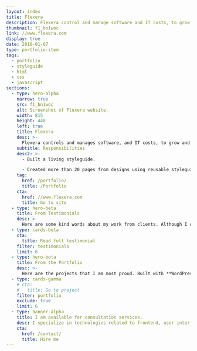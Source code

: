 ```yaml
---
layout: index
title: Flexera
description: Flexera control and manage software and IT costs, to grow and protect your business.
thumbnail: f1_bn1woc
link: //www.flexera.com
display: true
date: 2010-01-07
type: portfolio-item
tags:
  - portfolio
  - styleguide
  - html
  - css
  - javascript
sections:
  - type: hero-alpha
    narrow: true
    src: f1_bn1woc
    alt: Screenshot of Flexera website.
    width: 815
    height: 448
    left: true
    title: Flexera
    desc: >-
      Flexera controls and manages software, and IT costs, to grow and protect your business. The website runs on Adobe Experience Manager.
    subtitle: Responsibilities
    desc2: >-
      - Built a living styleguide.

      - Created more than 20 pages from designs using reusable styleguide components.
    tag:
      href: /portfolio/
      title: /Portfolio
    cta:
      href: //www.flexera.com
      title: Go to site
  - type: hero-beta
    title: From Testimonials
    desc: >-
      Here are some kind words about my work from clients. Although I collaborated with clients from more than 10 countries, most of them come from **The United States**.
  - type: cards-beta
    cta:
      title: Read full testimonial
    filter: testimonials
    limit: 6
  - type: hero-beta
    title: From the Portfolio
    desc: >-
      Here are the projects that I am most proud. Built with **WordPress**, **Shopify**, **Jekyll**, and **Hugo**, among others.
  - type: cards-gamma
    # cta:
    #   title: Go to project
    filter: portfolio
    exclude: true
    limit: 6
  - type: banner-alpha
    title: I am available for consultation services.
    desc: I specialize in technologies related to frontend, user interface, and web development.
    cta:
      href: /contact/
      title: Hire me
---
```

